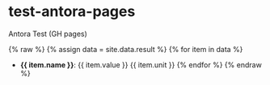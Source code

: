 # test-antora-pages
Antora Test (GH pages)

{% raw %}
{% assign data = site.data.result %}
{% for item in data %}
- **{{ item.name }}**: {{ item.value }} {{ item.unit }}
{% endfor %}
{% endraw %}
